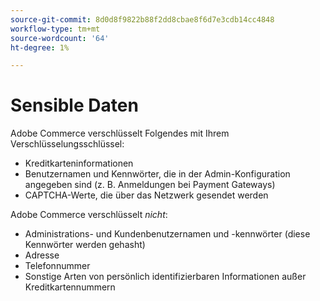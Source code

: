```yaml
---
source-git-commit: 8d0d8f9822b88f2dd8cbae8f6d7e3cdb14cc4848
workflow-type: tm+mt
source-wordcount: '64'
ht-degree: 1%

---
```

# Sensible Daten

Adobe Commerce verschlüsselt Folgendes mit Ihrem Verschlüsselungsschlüssel:

* Kreditkarteninformationen
* Benutzernamen und Kennwörter, die in der Admin-Konfiguration angegeben sind (z. B. Anmeldungen bei Payment Gateways)
* CAPTCHA-Werte, die über das Netzwerk gesendet werden

Adobe Commerce verschlüsselt *nicht*:

* Administrations- und Kundenbenutzernamen und -kennwörter (diese Kennwörter werden gehasht)
* Adresse
* Telefonnummer
* Sonstige Arten von persönlich identifizierbaren Informationen außer Kreditkartennummern
